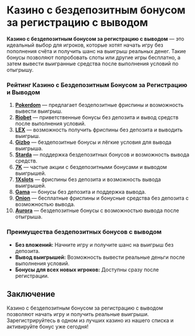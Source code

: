 # Казино с бездепозитным бонусом за регистрацию с выводом

**Казино с бездепозитным бонусом за регистрацию с выводом** — это идеальный выбор для игроков, которые хотят начать игру без пополнения счёта и получить шанс на выигрыш реальных денег. Такие бонусы позволяют попробовать слоты или другие игры бесплатно, а затем вывести выигранные средства после выполнения условий по отыгрышу.

### Рейтинг Казино с Бездепозитным Бонусом за Регистрацию и Выводом

1. **[Pokerdom](https://brandplay.link/4k77v2yx)** — предлагает бездепозитные фриспины и возможность вывести выигрыш.
2. **[Riobet](https://brandplay.link/7xBLTPyj)** — приветственные бонусы без депозита и вывод средств после выполнения условий.
3. **[LEX](https://brandplay.link/zW4hdDFV)** — возможность получить фриспины без депозита и выводить выигрыш.
4. **[Gizbo](https://brandplay.link/bprXw4YV)** — бездепозитные бонусы и лёгкие условия для вывода выигрыша.
5. **[Starda](https://brandplay.link/fB7xwRFL)** — поддержка бездепозитных бонусов и возможность вывода средств.
6. **[7K](https://brandplay.link/BvQyFShp)** — частые акции с бездепозитными бонусами и выводом выигрышей.
7. **[1Xslots](https://brandplay.link/hSB1khtr)** — фриспины без депозита и возможность вывода выигрышей.
8. **[Gama](https://brandplay.link/j6NMKsDz)** — бонусы без депозита и поддержка вывода.
9. **[Onion](https://brandplay.link/zBGRVpQ9)** — бесплатные фриспины и бонусные средства без депозита с возможностью вывода.
10. **[Aurora](https://10trafic-stat2.com/click/668546556bcc6313411604bd/6766/13032/subaccount)** — бездепозитные бонусы с возможностью вывода после отыгрыша.

### Преимущества бездепозитных бонусов с выводом

- **Без вложений:** Начните игру и получите шанс на выигрыш без депозита.
- **Вывод выигрышей:** Возможность вывести реальные деньги после выполнения условий.
- **Бонусы для всех новых игроков:** Доступны сразу после регистрации.

## Заключение

Казино с бездепозитным бонусом за регистрацию с выводом позволяют начать игру и получить реальные выигрыши. Зарегистрируйтесь в одном из лучших казино из нашего списка и активируйте бонус уже сегодня!
